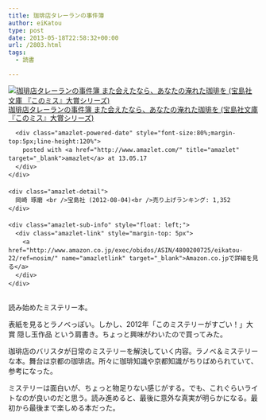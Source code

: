 ```yaml
---
title: 珈琲店タレーランの事件簿
author: eiKatou
type: post
date: 2013-05-18T22:58:32+00:00
url: /2803.html
tags:
  - 読書

---
```

<div class="amazlet-box" style="margin-bottom:0px;">
  <div class="amazlet-image" style="float:left;margin:0px 12px 1px 0px;">
    <a href="http://www.amazon.co.jp/exec/obidos/ASIN/4800200725/eikatou-22/ref=nosim/" name="amazletlink" target="_blank"><img src="http://ecx.images-amazon.com/images/I/51ecv4NKI7L._SL160_.jpg" alt="珈琲店タレーランの事件簿 また会えたなら、あなたの淹れた珈琲を (宝島社文庫 『このミス』大賞シリーズ)" style="border: none;" /></a>
  </div>
  
  <div class="amazlet-info" style="line-height:120%; margin-bottom: 10px">
    <div class="amazlet-name" style="margin-bottom:10px;line-height:120%">
      <a href="http://www.amazon.co.jp/exec/obidos/ASIN/4800200725/eikatou-22/ref=nosim/" name="amazletlink" target="_blank">珈琲店タレーランの事件簿 また会えたなら、あなたの淹れた珈琲を (宝島社文庫 『このミス』大賞シリーズ)</a></p> 
      
      <div class="amazlet-powered-date" style="font-size:80%;margin-top:5px;line-height:120%">
        posted with <a href="http://www.amazlet.com/" title="amazlet" target="_blank">amazlet</a> at 13.05.17
      </div>
    </div>
    
    <div class="amazlet-detail">
      岡崎 琢磨 <br />宝島社 (2012-08-04)<br />売り上げランキング: 1,352
    </div>
    
    <div class="amazlet-sub-info" style="float: left;">
      <div class="amazlet-link" style="margin-top: 5px">
        <a href="http://www.amazon.co.jp/exec/obidos/ASIN/4800200725/eikatou-22/ref=nosim/" name="amazletlink" target="_blank">Amazon.co.jpで詳細を見る</a>
      </div>
    </div>
  </div>
  
  <div class="amazlet-footer" style="clear: left">
  </div>
</div>

読み始めたミステリー本。

表紙を見るとラノベっぽい。しかし、2012年「このミステリーがすごい！」大賞 隠し玉作品 という肩書き。ちょっと興味がわいたので買ってみた。

珈琲店のバリスタが日常のミステリーを解決していく内容。ラノベ＆ミステリーな本。舞台は京都の珈琲店。所々に珈琲知識や京都知識がちりばめられていて、参考になった。

ミステリーは面白いが、ちょっと物足りない感じがする。でも、これぐらいライトなのが良いのだと思う。読み進めると、最後に意外な真実が明らかになる。最初から最後まで楽しめる本だった。
